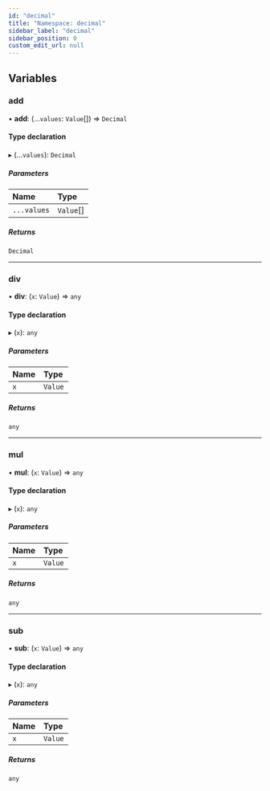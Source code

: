 ```yaml
---
id: "decimal"
title: "Namespace: decimal"
sidebar_label: "decimal"
sidebar_position: 0
custom_edit_url: null
---
```


## Variables

### add

• **add**: (...`values`: `Value`[]) => `Decimal`

#### Type declaration

▸ (...`values`): `Decimal`

##### Parameters

| Name | Type |
| :------ | :------ |
| `...values` | `Value`[] |

##### Returns

`Decimal`

___

### div

• **div**: (`x`: `Value`) => `any`

#### Type declaration

▸ (`x`): `any`

##### Parameters

| Name | Type |
| :------ | :------ |
| `x` | `Value` |

##### Returns

`any`

___

### mul

• **mul**: (`x`: `Value`) => `any`

#### Type declaration

▸ (`x`): `any`

##### Parameters

| Name | Type |
| :------ | :------ |
| `x` | `Value` |

##### Returns

`any`

___

### sub

• **sub**: (`x`: `Value`) => `any`

#### Type declaration

▸ (`x`): `any`

##### Parameters

| Name | Type |
| :------ | :------ |
| `x` | `Value` |

##### Returns

`any`
